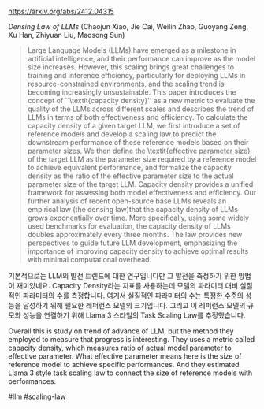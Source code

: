 https://arxiv.org/abs/2412.04315

*Densing Law of LLMs* (Chaojun Xiao, Jie Cai, Weilin Zhao, Guoyang Zeng, Xu Han, Zhiyuan Liu, Maosong Sun)

> Large Language Models (LLMs) have emerged as a milestone in artificial intelligence, and their performance can improve as the model size increases. However, this scaling brings great challenges to training and inference efficiency, particularly for deploying LLMs in resource-constrained environments, and the scaling trend is becoming increasingly unsustainable. This paper introduces the concept of ``\textit{capacity density}'' as a new metric to evaluate the quality of the LLMs across different scales and describes the trend of LLMs in terms of both effectiveness and efficiency. To calculate the capacity density of a given target LLM, we first introduce a set of reference models and develop a scaling law to predict the downstream performance of these reference models based on their parameter sizes. We then define the \textit{effective parameter size} of the target LLM as the parameter size required by a reference model to achieve equivalent performance, and formalize the capacity density as the ratio of the effective parameter size to the actual parameter size of the target LLM. Capacity density provides a unified framework for assessing both model effectiveness and efficiency. Our further analysis of recent open-source base LLMs reveals an empirical law (the densing law)that the capacity density of LLMs grows exponentially over time. More specifically, using some widely used benchmarks for evaluation, the capacity density of LLMs doubles approximately every three months. The law provides new perspectives to guide future LLM development, emphasizing the importance of improving capacity density to achieve optimal results with minimal computational overhead.

기본적으로는 LLM의 발전 트렌드에 대한 연구입니다만 그 발전을 측정하기 위한 방법이 재미있네요. Capacity Density라는 지표를 사용하는데 모델의 파라미터 대비 실질적인 파라미터의 수를 측정합니다. 여기서 실질적인 파라미터의 수는 특정한 수준의 성능을 달성하기 위해 필요한 레퍼런스 모델의 크기입니다. 그리고 이 레퍼런스 모델의 규모와 성능을 연결하기 위해 Llama 3 스타일의 Task Scaling Law를 추정했습니다.

<english>
Overall this is study on trend of advance of LLM, but the method they employed to measure that progress is interesting. They uses a metric called capacity density, which measures ratio of actual model parameter to effective parameter. What effective parameter means here is the size of reference model to achieve specific performances. And they estimated Llama 3 style task scaling law to connect the size of reference models with performances.
</english>

#llm #scaling-law 